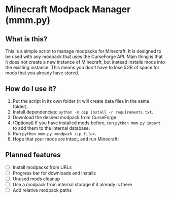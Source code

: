 # Minecraft Modpack Manager (mmm.py)

## What is this?

This is a simple script to manage modpacks for Minecraft. It is designed to be used with any modpack that uses the CurseForge API. Main thing is that it does not create a new instance of Minecraft, but instead installs mods into the existing instance. This means you don't have to lose 5GB of space for mods that you already have stored.

## How do I use it?

1. Put the script in its own folder (it will create data files in the same folder).
2. Install dependencies: `python -m pip install -r requirements.txt`.
3. Download the desired modpack from CurseForge.
4. (Optional) If you have installed mods before, run `python mmm.py import` to add them to the internal database.
5. Run `python mmm.py <modpack zip file>`.
6. Hope that your mods are intact, and run Minecraft!

## Planned features

- [ ] Install modpacks from URLs
- [ ] Progress bar for downloads and installs
- [ ] Unused mods cleanup
- [ ] Use a modpack from internal storage if it already is there
- [ ] Add relative modpack paths
